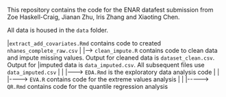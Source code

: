 This repository contains the code for the ENAR datafest submission from Zoe Haskell-Craig, Jianan Zhu, Iris Zhang and Xiaoting Chen.

All data is housed in the `data` folder.

|`extract_add_covariates.Rmd` contains code to created `nhanes_complete_raw.csv` 
|
|--> `clean_impute.R` contains code to clean data and impute missing values. Output for cleaned data is `dataset_clean.csv`. Output for |imputed data is `data_imputed.csv`. All subsequent files use `data_imputed.csv`
|
|
|---> `EDA.Rmd` is the exploratory data analysis code
|
|
|----> `EVA.R` contains code for the extreme values analysis
|
|
|-----> `QR.Rmd` contains code for the quantile regression analysis